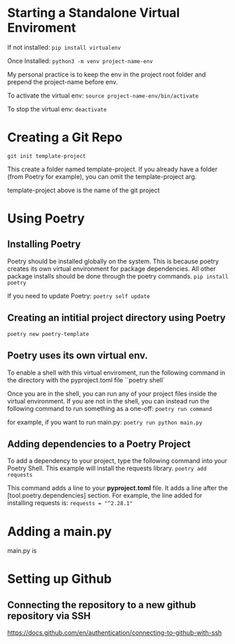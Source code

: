 # Starting a Standalone Virtual Enviroment

If not installed:
``pip install virtualenv``

Once Installed:
``python3 -m venv project-name-env``

My personal practice is to keep the env in the project root folder and prepend the project-name before env.

To activate the virtual env:
``source project-name-env/bin/activate``

To stop the virtual env:
``deactivate``


# Creating a Git Repo
``git init template-project``

This create a folder named template-project. If you already have a folder (from Poetry for example), you can omit the template-project arg.

template-project above is the name of the git project


# Using Poetry

## Installing Poetry
Poetry should be installed globally on the system. This is because poetry creates its own virtual environment for package dependencies.
All other package installs should be done through the poetry commands.
``pip install poetry``

If you need to update Poetry:
``poetry self update``

## Creating an intitial project directory using Poetry
``poetry new poetry-template``

## Poetry uses its own virtual env. 
To enable a shell with this virtual enviroment, run the following command in the directory with the pyproject.toml file
``poetry shell`

Once you are in the shell, you can run any of your project files inside the virtual environment. If you are not in the shell, you can instead run
the following command to run something as a one-off:
``poetry run command``

for example, if you want to run main.py:
``poetry run python main.py``

## Adding dependencies to a Poetry Project
To add a dependency to your project, type the following command into your Poetry Shell. This example will install the requests library.
``poetry add requests``

This command adds a line to your **pyproject.toml** file. It adds a line after the [tool.poetry.dependencies] section. For example, the line added for
installing requests is:
``requests = "^2.28.1"``


# Adding a main.py
main.py is 


# Setting up Github 

## Connecting the repository to a new github repository via SSH
https://docs.github.com/en/authentication/connecting-to-github-with-ssh


